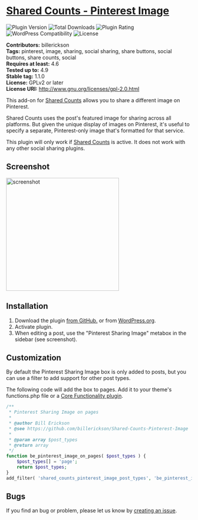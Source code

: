 # [Shared Counts - Pinterest Image](https://wordpress.org/plugins/shared-counts-pinterest-image/) #

![Plugin Version](https://img.shields.io/wordpress/plugin/v/shared-counts-pinterest-image.svg?style=flat-square) ![Total Downloads](https://img.shields.io/wordpress/plugin/dt/shared-counts-pinterest-image.svg?style=flat-square) ![Plugin Rating](https://img.shields.io/wordpress/plugin/r/shared-counts-pinterest-image.svg?style=flat-square) ![WordPress Compatibility](https://img.shields.io/wordpress/v/shared-counts-pinterest-image.svg?style=flat-square) ![License](https://img.shields.io/badge/license-GPL--2.0%2B-red.svg?style=flat-square)

**Contributors:** billerickson  
**Tags:** pinterest, image, sharing, social sharing, share buttons, social buttons, share counts, social  
**Requires at least:** 4.6  
**Tested up to:** 4.9  
**Stable tag:** 1.1.0  
**License:** GPLv2 or later  
**License URI:** http://www.gnu.org/licenses/gpl-2.0.html  

This add-on for [Shared Counts](https://wordpress.org/plugins/shared-counts) allows you to share a different image on Pinterest.

Shared Counts uses the post's featured image for sharing across all platforms. But given the unique display of images on Pinterest, it's useful to specify a separate, Pinterest-only image that's formatted for that service.

This plugin will only work if [Shared Counts](https://wordpress.org/plugins/shared-counts) is active. It does not work with any other social sharing plugins.

## Screenshot ##

<img width="306" alt="screenshot" src="https://user-images.githubusercontent.com/685131/40438104-cebfb6e6-5e7c-11e8-8d30-bc11e268ebf7.png">

## Installation ##
1. Download the plugin [from GitHub.](https://github.com/billerickson/Shared-Counts-Pinterest-Image/archive/master.zip) or from [WordPress.org](https://wordpress.org/plugins/shared-counts-pinterest-image/).
2. Activate plugin.
3. When editing a post, use the "Pinterest Sharing Image" metabox in the sidebar (see screenshot).

## Customization ##

By default the Pinterest Sharing Image box is only added to posts, but you can use a filter to add support for other post types.

The following code will add the box to pages. Add it to your theme's functions.php file or a [Core Functionality plugin](https://www.billerickson.net/core-functionality-plugin/).

```php
/**
 * Pinterest Sharing Image on pages
 *
 * @author Bill Erickson
 * @see https://github.com/billerickson/Shared-Counts-Pinterest-Image
 *
 * @param array $post_types
 * @return array
 */
function be_pinterest_image_on_pages( $post_types ) {
	$post_types[] = 'page';
	return $post_types;
}
add_filter( 'shared_counts_pinterest_image_post_types', 'be_pinterest_image_on_pages' );
```

## Bugs ##
If you find an bug or problem, please let us know by [creating an issue](https://github.com/billerickson/Shared-Counts-Pinterest-Image/issues?state=open).
